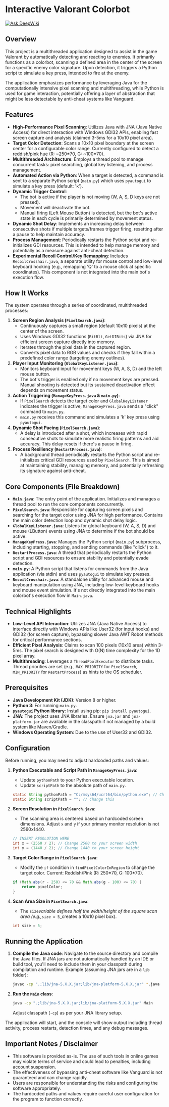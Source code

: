 # Interactive Valorant Colorbot
[![Ask DeepWiki](https://devin.ai/assets/askdeepwiki.png)](https://deepwiki.com/JustinAngara/multithreaded-valorant-algorithm)

## Overview

This project is a multithreaded application designed to assist in the game Valorant by automatically detecting and reacting to enemies. It primarily functions as a colorbot, scanning a defined area in the center of the screen for a specific enemy color signature. Upon detection, it triggers a Python script to simulate a key press, intended to fire at the enemy.

The application emphasizes performance by leveraging Java for the computationally intensive pixel scanning and multithreading, while Python is used for game interaction, potentially offering a layer of abstraction that might be less detectable by anti-cheat systems like Vanguard.

## Features

*   **High-Performance Pixel Scanning**: Utilizes Java with JNA (Java Native Access) for direct interaction with Windows GDI32 APIs, enabling fast screen capture and analysis (claimed 3-5ms for a 10x10 pixel area).
*   **Target Color Detection**: Scans a 10x10 pixel boundary at the screen center for a configurable color range. Currently configured to detect a reddish/pink hue (R: ~250±70, G: ~100±70).
*   **Multithreaded Architecture**: Employs a thread pool to manage concurrent tasks: pixel searching, global key listening, and process management.
*   **Automated Action via Python**: When a target is detected, a command is sent to a separate Python script (`main.py`) which uses `pyautogui` to simulate a key press (default: 'k').
*   **Dynamic Trigger Control**:
    *   The bot is active if the player is not moving (W, A, S, D keys are not pressed).
    *   Movement will deactivate the bot.
    *   Manual firing (Left Mouse Button) is detected, but the bot's active state in each cycle is primarily determined by movement status.
*   **Dynamic Shot Delay**: Implements an increasing delay between consecutive shots if multiple targets/frames trigger firing, resetting after a pause to help maintain accuracy.
*   **Process Management**: Periodically restarts the Python script and re-initializes GDI resources. This is intended to help manage memory and potentially as a measure against anti-cheat detection.
*   **Experimental Recoil Control/Key Remapping**: Includes `RecoilCrosshair.java`, a separate utility for mouse control and low-level keyboard hooking (e.g., remapping 'Q' to a mouse click at specific coordinates). This component is not integrated into the main bot's execution flow.

## How It Works

The system operates through a series of coordinated, multithreaded processes:

1.  **Screen Region Analysis (`PixelSearch.java`)**:
    *   Continuously captures a small region (default 10x10 pixels) at the center of the screen.
    *   Uses Windows GDI32 functions (`BitBlt`, `GetDIBits`) via JNA for efficient screen capture directly into memory.
    *   Iterates through the pixel data in the captured region.
    *   Converts pixel data to RGB values and checks if they fall within a predefined color range (targeting enemy outlines).
2.  **Player Input Monitoring (`GlobalKeyListener.java`)**:
    *   Monitors keyboard input for movement keys (W, A, S, D) and the left mouse button.
    *   The bot's trigger is enabled only if no movement keys are pressed. Manual shooting is detected but its sustained deactivation effect depends on movement status.
3.  **Action Triggering (`ManageKeyPress.java` & `main.py`)**:
    *   If `PixelSearch` detects the target color and `GlobalKeyListener` indicates the trigger is active, `ManageKeyPress.java` sends a "click" command to `main.py`.
    *   `main.py` receives this command and simulates a 'k' key press using `pyautogui`.
4.  **Dynamic Shot Pacing (`PixelSearch.java`)**:
    *   A delay is introduced after a shot, which increases with rapid consecutive shots to simulate more realistic firing patterns and aid accuracy. This delay resets if there's a pause in firing.
5.  **Process Resiliency (`RestartProcess.java`)**:
    *   A background thread periodically restarts the Python script and re-initializes critical GDI resources used by `PixelSearch`. This is aimed at maintaining stability, managing memory, and potentially refreshing its signature against anti-cheat.

## Core Components (File Breakdown)

*   **`Main.java`**: The entry point of the application. Initializes and manages a thread pool to run the core components concurrently.
*   **`PixelSearch.java`**: Responsible for capturing screen pixels and searching for the target color using JNA for high performance. Contains the main color detection loop and dynamic shot delay logic.
*   **`GlobalKeyListener.java`**: Listens for global keyboard (W, A, S, D) and mouse (LButton) events using JNA to determine if the bot should be active.
*   **`ManageKeyPress.java`**: Manages the Python script (`main.py`) subprocess, including starting, stopping, and sending commands (like "click") to it.
*   **`RestartProcess.java`**: A thread that periodically restarts the Python script and GDI resources to ensure stability and potentially evade detection.
*   **`main.py`**: A Python script that listens for commands from the Java application (via stdin) and uses `pyautogui` to simulate key presses.
*   **`RecoilCrosshair.java`**: A standalone utility for advanced mouse and keyboard manipulation using JNA, including low-level keyboard hooks and mouse event simulation. It's not directly integrated into the main colorbot's execution flow in `Main.java`.

## Technical Highlights

*   **Low-Level API Interaction**: Utilizes JNA (Java Native Access) to interface directly with Windows APIs like User32 (for input hooks) and GDI32 (for screen capture), bypassing slower Java AWT Robot methods for critical performance sections.
*   **Efficient Pixel Analysis**: Claims to scan 100 pixels (10x10 area) within 3-5ms. The pixel search is designed with O(N) time complexity for the 1D pixel array.
*   **Multithreading**: Leverages a `ThreadPoolExecutor` to distribute tasks. Thread priorities are set (e.g., `MAX_PRIORITY` for `PixelSearch`, `MIN_PRIORITY` for `RestartProcess`) as hints to the OS scheduler.

## Prerequisites

*   **Java Development Kit (JDK)**: Version 8 or higher.
*   **Python 3**: For running `main.py`.
*   **`pyautogui` Python library**: Install using pip: `pip install pyautogui`.
*   **JNA**: The project uses JNA libraries. Ensure `jna.jar` and `jna-platform.jar` are available in the classpath if not managed by a build system like Maven/Gradle.
*   **Windows Operating System**: Due to the use of User32 and GDI32.

## Configuration

Before running, you may need to adjust hardcoded paths and values:

1.  **Python Executable and Script Path in `ManageKeyPress.java`**:
    *   Update `pythonPath` to your Python executable location.
    *   Update `scriptPath` to the absolute path of `main.py`.
    ```java
    static String pythonPath = "C:/msys64/ucrt64/bin/python.exe"; // Change this
    static String scriptPath = ""; // Change this
    ```

2.  **Screen Resolution in `PixelSearch.java`**:
    *   The scanning area is centered based on hardcoded screen dimensions. Adjust `x` and `y` if your primary monitor resolution is not 2560x1440.
    ```java
    // INSERT RESOLUTION HERE
    int x = (2560 / 2); // Change 2560 to your screen width
    int y = (1440 / 2); // Change 1440 to your screen height
    ```

3.  **Target Color Range in `PixelSearch.java`**:
    *   Modify the `if` condition in `findPixelColorInRegion` to change the target color. Current: Reddish/Pink (R: 250±70, G: 100±70).
    ```java
    if (Math.abs(r - 250) <= 70 && Math.abs(g - 100) <= 70) {
        return pixelColor;
    }
    ```

4.  **Scan Area Size in `PixelSearch.java`**:
    *   The `size`_variable defines half the width/height of the square scan area (e.g.,_`size = 5`_creates a 10x10 pixel box).
    ```java
    int size = 5;
    ```

## Running the Application

1.  **Compile the Java code**:
    Navigate to the source directory and compile the Java files. If JNA jars are not automatically handled by an IDE or build tool, you'll need to include them in your classpath during compilation and runtime.
    Example (assuming JNA jars are in a `lib` folder):
    ```bash
    javac -cp ".;lib/jna-5.X.X.jar;lib/jna-platform-5.X.X.jar" *.java
    ```
2.  **Run the `Main` class**:
    ```bash
    java -cp ".;lib/jna-5.X.X.jar;lib/jna-platform-5.X.X.jar" Main
    ```
    Adjust classpath (`-cp`) as per your JNA library setup.

The application will start, and the console will show output including thread activity, process restarts, detection times, and any debug messages.

## Important Notes / Disclaimer

*   This software is provided as-is. The use of such tools in online games may violate terms of service and could lead to penalties, including account suspension.
*   The effectiveness of bypassing anti-cheat software like Vanguard is not guaranteed and can change rapidly.
*   Users are responsible for understanding the risks and configuring the software appropriately.
*   The hardcoded paths and values require careful user configuration for the program to function correctly.
